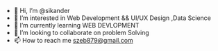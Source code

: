 - 👋 Hi, I’m @sikander
- 👀 I’m interested in Web Development && UI/UX Design ,Data Science
- 🌱 I’m currently learning WEB DEVLOPMENT
- 💞️ I’m looking to collaborate on problem Solving 
- 📫 How to reach me szeb879@gmail.com

<!---
sikanderz/sikanderz is a ✨ special ✨ repository because its `README.md` (this file) appears on your GitHub profile.
You can click the Preview link to take a look at your changes.
--->
